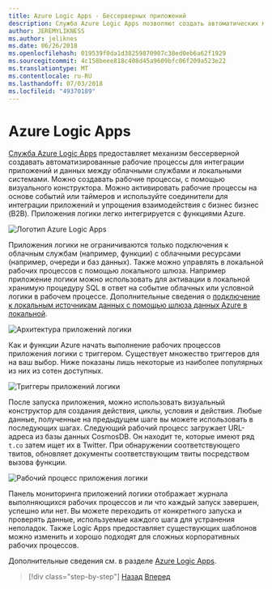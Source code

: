 ```yaml
---
title: Azure Logic Apps - Бессерверных приложений
description: Служба Azure Logic Apps позволяют создать автоматических масштабируемых рабочих процессов, для интеграции приложений и данных для облачных служб и локальных систем.
author: JEREMYLIKNESS
ms.author: jeliknes
ms.date: 06/26/2018
ms.openlocfilehash: 019539f0da1d38259870907c38ed0eb6a62f1929
ms.sourcegitcommit: 4c158beee818c408d45a9609bfc06f209a523e22
ms.translationtype: MT
ms.contentlocale: ru-RU
ms.lasthandoff: 07/03/2018
ms.locfileid: "49370189"
---
```

# <a name="azure-logic-apps"></a>Azure Logic Apps

[Служба Azure Logic Apps](https://docs.microsoft.com/azure/logic-apps) предоставляет механизм бессерверной создавать автоматизированные рабочие процессы для интеграции приложений и данных между облачными службами и локальными системами. Можно создавать рабочие процессы, с помощью визуального конструктора. Можно активировать рабочие процессы на основе событий или таймеров и используйте соединители для интеграции приложений и упрощения взаимодействия с бизнес бизнес (B2B). Приложения логики легко интегрируется с функциями Azure.

![Логотип Azure Logic Apps](./media/logic-apps-logo.png)

Приложения логики не ограничиваются только подключения к облачным службам (например, функции) с облачными ресурсами (например, очереди и баз данных). Также можно управлять в локальной рабочих процессов с помощью локального шлюза. Например приложение логики можно использовать для активации в локальной хранимую процедуру SQL в ответ на событие облачных или условной логики в рабочем процессе. Дополнительные сведения о [подключение к локальным источникам данных с помощью шлюза данных Azure в локальной](https://docs.microsoft.com/azure/analysis-services/analysis-services-gateway).

![Архитектура приложений логики](./media/logic-apps-architecture.png)

Как и функции Azure начать выполнение рабочих процессов приложения логики с триггером. Существует множество триггеров для на ваш выбор. Ниже показаны лишь некоторые из наиболее популярных из них из сотен доступных.

![Триггеры приложений логики](./media/logic-app-triggers.png)

После запуска приложения, можно использовать визуальный конструктор для создания действия, циклы, условия и действия. Любые данные, полученные на предыдущем шаге вы можете использовать в последующих шагах. Следующий рабочий процесс загружает URL-адреса из базы данных CosmosDB. Он находит те, которые имеют ряд `t.co` затем ищет их в Twitter. При обнаружении соответствующего твитов, обновляет документы соответствующим твиты посредством вызова функции.

![Рабочий процесс приложения логики](./media/logic-app-workflow.png)

Панель мониторинга приложений логики отображает журнала выполняющихся рабочих процессов и ли что каждый запуск завершен, успешно или нет. Вы можете переходить от конкретного запуска и проверять данные, используемые каждого шага для устранения неполадок. Также Logic Apps предоставляет существующих шаблонов можно изменить и хорошо подходят для сложных корпоративных рабочих процессов.

Дополнительные сведения см. в разделе [Azure Logic Apps](https://docs.microsoft.com/azure/logic-apps).

>[!div class="step-by-step"]
[Назад](application-insights.md)
[Вперед](event-grid.md)